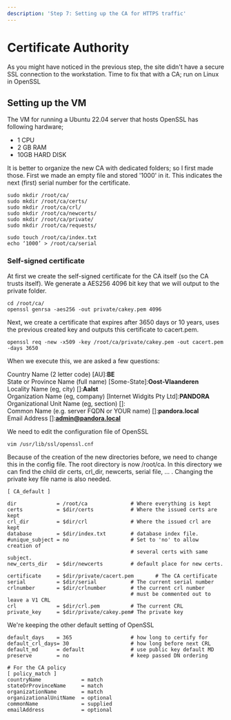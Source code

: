 ```yaml
---
description: 'Step 7: Setting up the CA for HTTPS traffic'
---
```


# Certificate Authority

As you might have noticed in the previous step, the site didn't have a secure SSL connection to the workstation. Time to fix that with a CA; run on Linux in OpenSSL

## Setting up the VM

The VM for running a Ubuntu 22.04 server that hosts OpenSSL has following hardware;

* 1 CPU
* 2 GB RAM
* 10GB HARD DISK

It is better to organize the new CA with dedicated folders; so I first made those. First we made an empty file and stored '1000' in it. This indicates the next (first) serial number for the certificate.

```shell
sudo mkdir /root/ca/
sudo mkdir /root/ca/certs/
sudo mkdir /root/ca/crl/
sudo mkdir /root/ca/newcerts/
sudo mkdir /root/ca/private/
sudo mkdir /root/ca/requests/

sudo touch /root/ca/index.txt
echo ‘1000’ > /root/ca/serial
```

### Self-signed certificate

At first we create the self-signed certificate for the CA itself (so the CA trusts itself). We generate a AES256 4096 bit key that we will output to the private folder.

```shell
cd /root/ca/
openssl genrsa -aes256 -out private/cakey.pem 4096
```

Next, we create a certificate that expires after 3650 days or 10 years, uses the previous created key and outputs this certificate to cacert.pem.

```shell
openssl req -new -x509 -key /root/ca/private/cakey.pem -out cacert.pem -days 3650
```

When we execute this, we are asked a few questions:

Country Name (2 letter code) \[AU]:**BE**\
State or Province Name (full name) \[Some-State]:**Oost-Vlaanderen**\
Locality Name (eg, city) \[]:**Aalst**\
Organization Name (eg, company) \[Internet Widgits Pty Ltd]:**PANDORA**\
Organizational Unit Name (eg, section) \[]:\
Common Name (e.g. server FQDN or YOUR name) \[]:**pandora.local**\
Email Address \[]:**admin@pandora.local**

We need to edit the configuration file of OpenSSL

```shell
vim /usr/lib/ssl/openssl.cnf
```

Because of the creation of the new directories before, we need to change this in the config file. The root directory is now /root/ca. In this directory we can find the child dir certs, crl\_dir, newcerts, serial file, ... . Changing the private key file name is also needed.

```vim
[ CA_default ]

dir             = /root/ca              # Where everything is kept
certs           = $dir/certs            # Where the issued certs are kept
crl_dir         = $dir/crl              # Where the issued crl are kept
database        = $dir/index.txt        # database index file.
#unique_subject = no                    # Set to 'no' to allow creation of
                                        # several certs with same subject.
new_certs_dir   = $dir/newcerts         # default place for new certs.

certificate     = $dir/private/cacert.pem       # The CA certificate
serial          = $dir/serial           # The current serial number
crlnumber       = $dir/crlnumber        # the current crl number
                                        # must be commented out to leave a V1 CRL
crl             = $dir/crl.pem          # The current CRL
private_key     = $dir/private/cakey.pem# The private key

```

We're keeping the other default setting of OpenSSL

```
default_days    = 365                   # how long to certify for
default_crl_days= 30                    # how long before next CRL
default_md      = default               # use public key default MD
preserve        = no                    # keep passed DN ordering

# For the CA policy
[ policy_match ]
countryName             = match
stateOrProvinceName     = match
organizationName        = match
organizationalUnitName  = optional
commonName              = supplied
emailAddress            = optional
```

